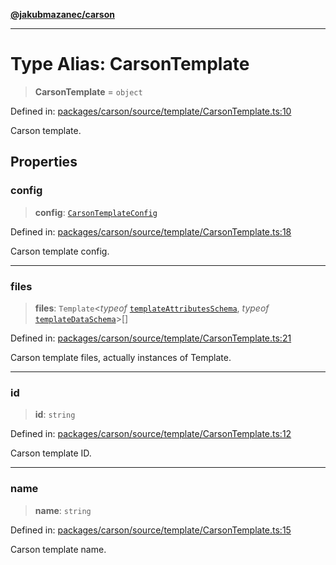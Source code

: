 [**@jakubmazanec/carson**](../README.md)

---

# Type Alias: CarsonTemplate

> **CarsonTemplate** = `object`

Defined in:
[packages/carson/source/template/CarsonTemplate.ts:10](https://github.com/jakubmazanec/tools/blob/a1a5edf56256b0aa4e209cc73bc7a07f5d7fc236/packages/carson/source/template/CarsonTemplate.ts#L10)

Carson template.

## Properties

### config

> **config**: [`CarsonTemplateConfig`](CarsonTemplateConfig.md)

Defined in:
[packages/carson/source/template/CarsonTemplate.ts:18](https://github.com/jakubmazanec/tools/blob/a1a5edf56256b0aa4e209cc73bc7a07f5d7fc236/packages/carson/source/template/CarsonTemplate.ts#L18)

Carson template config.

---

### files

> **files**: `Template`\<_typeof_
> [`templateAttributesSchema`](../variables/templateAttributesSchema.md), _typeof_
> [`templateDataSchema`](../variables/templateDataSchema.md)\>[]

Defined in:
[packages/carson/source/template/CarsonTemplate.ts:21](https://github.com/jakubmazanec/tools/blob/a1a5edf56256b0aa4e209cc73bc7a07f5d7fc236/packages/carson/source/template/CarsonTemplate.ts#L21)

Carson template files, actually instances of Template.

---

### id

> **id**: `string`

Defined in:
[packages/carson/source/template/CarsonTemplate.ts:12](https://github.com/jakubmazanec/tools/blob/a1a5edf56256b0aa4e209cc73bc7a07f5d7fc236/packages/carson/source/template/CarsonTemplate.ts#L12)

Carson template ID.

---

### name

> **name**: `string`

Defined in:
[packages/carson/source/template/CarsonTemplate.ts:15](https://github.com/jakubmazanec/tools/blob/a1a5edf56256b0aa4e209cc73bc7a07f5d7fc236/packages/carson/source/template/CarsonTemplate.ts#L15)

Carson template name.
